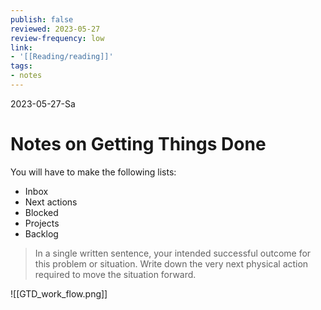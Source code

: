 ```yaml
---
publish: false
reviewed: 2023-05-27
review-frequency: low
link:
- '[[Reading/reading]]'
tags:
- notes
---
```

2023-05-27-Sa

# Notes on Getting Things Done
You will have to make the following lists:
- Inbox
- Next actions
- Blocked
- Projects
- Backlog

> In a single written sentence, your intended successful outcome for this problem or situation.
> Write down the very next physical action required to move the situation forward.

![[GTD_work_flow.png]]

